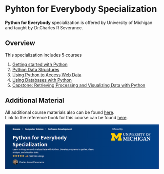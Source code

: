# Pyhton for Everybody Specialization

**Python for Everybody** specialization is offered by University of Michigan and taught by Dr.Charles R Severance.   

## Overview

This specialization includes 5 courses

1. [Getting started with Python]()
2. [Python Data Structures]()
3. [Using Python to Access Web Data]()
4. [Using Databases with Python]()
5. [Capstone: Retrieving Processing and Visualizing Data with Python]()

## Additional Material

All additional course materials also can be found [here](https://www.py4e.com/).  
Link to the reference book for this course can be found [here](https://www.py4e.com/book).

![Screenshot](https://github.com/JohnnysData/Pyhton-For-Everybody/blob/master/image1.PNG)
